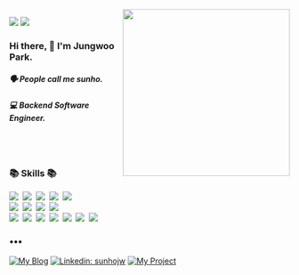 <img align="right" src="https://media.giphy.com/media/nGMnDqebzDcfm/giphy.gif" width=300 />
<p align="left">
  <img src="https://hits.seeyoufarm.com/api/count/incr/badge.svg?url=https%3A%2F%2Fgithub.com%2Fwoolarinet&count_bg=%23D9CC8B&title_bg=%239080A6&icon=&icon_color=%23E7E7E7&title=visitors&edge_flat=false" />
  <img src="https://img.shields.io/github/followers/woolarinet?color=%23a6bf80&logo=github" />
</p>

<h3 align="left"> Hi there, 👋 I'm Jungwoo Park.</h3>
<h5 align="left">🗣 People call me sunho.</h5>
<h5 align="left">💻 Backend Software Engineer.</h5>
<br /><br />

<h3 align="left">📚 Skills 📚</h3>
<p align="left">
  <img src="https://img.shields.io/badge/-Vue.js-blue"/>&nbsp;
  <img src="https://img.shields.io/badge/-Vuetify-skyblue"/>&nbsp;
  <img src="https://img.shields.io/badge/-Nuxt.js-green"/>&nbsp;
  <img src="https://img.shields.io/badge/-JAVASCRIPT-yellow"/>&nbsp;
  <img src="https://img.shields.io/badge/-Next.js-grey"/>&nbsp;
  <br />
  <img src="https://img.shields.io/badge/-Node.js-yellowgreen"/>&nbsp;
  <img src="https://img.shields.io/badge/-Express-black"/>&nbsp;
  <img src="https://img.shields.io/badge/-MySQL-navy"/>&nbsp;
  <img src="https://img.shields.io/badge/-Sequelize-informational"/>&nbsp;
  <br />
  <img src="https://img.shields.io/badge/-Ubuntu-red"/>&nbsp;
  <img src="https://img.shields.io/badge/-NGINX-green"/>&nbsp;
  <img src="https://img.shields.io/badge/-pm2-skyblue"/>&nbsp;
  <img src="https://img.shields.io/badge/-AWS-important"/>&nbsp;
  <img src="https://img.shields.io/badge/-Git-critical"/>&nbsp;
  <img src="https://img.shields.io/badge/-Vercel-black"/>&nbsp;
  <img src="https://img.shields.io/badge/-GraphQL-pink"/>&nbsp;
</p>
<h3 align="left">•••</h3>

[![My Blog](https://img.shields.io/badge/-TechBlog-%23f2c4d5?style=flat-square&logo=dev.to&logoColor=black&link=https://www.sunhodev.com)](https://www.sunhodev.com)
[![Linkedin: sunhojw](https://img.shields.io/badge/-sunho_JungwooPark-blue?style=flat-square&logo=Linkedin&logoColor=white&link=https://www.linkedin.com/in/sunhojw/)](https://www.linkedin.com/in/sunhojw)
[![My Project](https://img.shields.io/badge/-MyProjects-%239080a6?style=flat-square&logo=CodeProject&logoColor=black&link=https://www.sunhodev.com/project)](https://www.sunhodev.com/project)


